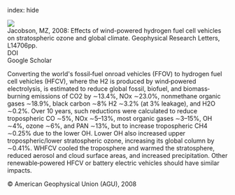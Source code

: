 index: hide

<div class="Citation">
    <div class="Citation-thumb CitationThumb-linked"  data-href="https://doi.org/10.1029/2008gl035102">
      <img src="https://static.claimspace.cloud/climate-study-static/refs/thumbs/11/Jacobson_2008-thumb.png" />
    </div>

  <div class="Citation-body">
    <div class="Citation-text">Jacobson, MZ, 2008: Effects of wind-powered hydrogen fuel cell vehicles on stratospheric ozone and global climate. <span class="Article-journal">Geophysical Research Letters, </span><span class="Article-volume"></span>L14706pp.</div>
    <div class="Citation-links">
      <div class="CitationLink" data-href="https://doi.org/10.1029/2008gl035102">
        <div class="CitationLink-icon CitationLink-Doi"></div>
        <div class="CitationLink-text">DOI</div>
      </div>
      <div class="CitationLink" data-href="https://scholar.google.com/scholar?q=10.1029/2008gl035102">
        <div class="CitationLink-icon CitationLink-Scholar"></div>
        <div class="CitationLink-text">Google Scholar</div>
      </div>
    </div>
  </div>
</div>

Converting the world's fossil‐fuel onroad vehicles (FFOV) to hydrogen fuel cell vehicles (HFCV), where the H2 is produced by wind‐powered electrolysis, is estimated to reduce global fossil, biofuel, and biomass‐burning emissions of CO2 by ∼13.4%, NOx ∼23.0%, nonmethane organic gases ∼18.9%, black carbon ∼8% H2 ∼3.2% (at 3% leakage), and H2O ∼0.2%. Over 10 years, such reductions were calculated to reduce tropospheric CO ∼5%, NOx ∼5–13%, most organic gases ∼3–15%, OH ∼4%, ozone ∼6%, and PAN ∼13%, but to increase tropospheric CH4 ∼0.25% due to the lower OH. Lower OH also increased upper tropospheric/lower stratospheric ozone, increasing its global column by ∼0.41%. WHFCV cooled the troposphere and warmed the stratosphere, reduced aerosol and cloud surface areas, and increased precipitation. Other renewable‐powered HFCV or battery electric vehicles should have similar impacts.

<div class="Citation-copy">
&copy; American Geophysical Union (AGU), 2008
</div>